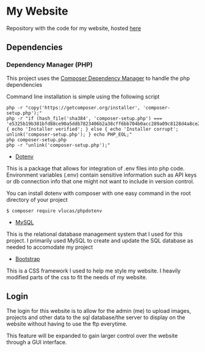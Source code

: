 # My Website
Repository with the code for my website, hosted [here](http://srikantv.com)

## Dependencies

### Dependency Manager (PHP)

This project uses the [Composer Dependency Manager](https://getcomposer.org/) to handle the php dependencies

Command line installation is simple using the following script
```
php -r "copy('https://getcomposer.org/installer', 'composer-setup.php');"
php -r "if (hash_file('sha384', 'composer-setup.php') === 'e5325b19b381bfd88ce90a5ddb7823406b2a38cff6bb704b0acc289a09c8128d4a8ce2bbafcd1fcbdc38666422fe2806') { echo 'Installer verified'; } else { echo 'Installer corrupt'; unlink('composer-setup.php'); } echo PHP_EOL;"
php composer-setup.php
php -r "unlink('composer-setup.php');"
```

- [Dotenv](https://github.com/vlucas/phpdotenv)

This is a package that allows for integration of .env files into php code. Environment variables (.env) contain sensitive information such as API keys or db connection info that one might not want to include in version control.

You can install dotenv with composer with one easy command in the root directory of your project
```
$ composer require vlucas/phpdotenv
```

- [MySQL](https://www.mysql.com/)

This is the relational database management system that I used for this project. I primarily used MySQL to create and update the SQL database as needed to accomodate my project

- [Bootstrap](https://getbootstrap.com)

This is a CSS framework I used to help me style my website. I heavily modified parts of the css to fit the needs of my website.

## Login

The login for this website is to allow for the admin (me) to upload images, projects and other data to the sql database/the server to display on the website without having to use the ftp everytime.

This feature will be expanded to gain larger control over the website through a GUI interface.
